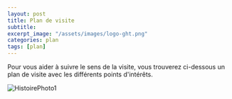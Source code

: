 ```yaml
---
layout: post
title: Plan de visite
subtitle:
excerpt_image: "/assets/images/logo-ght.png"
categories: plan
tags: [plan]
---
```


Pour vous aider à suivre le sens de la visite, vous trouverez ci-dessous un plan de visite avec les différents points d'intérêts.


![HistoirePhoto1](https://chclamecy.github.io/jekyll-theme-yat/assets/images/plan-de-visite.jpg)


